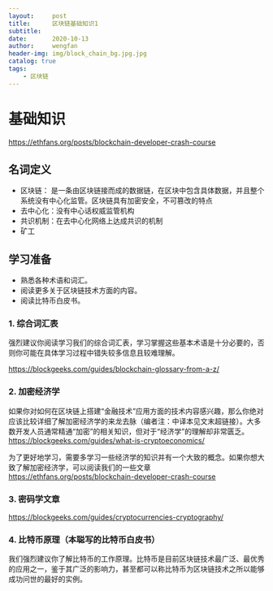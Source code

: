 ```yaml
---
layout:     post
title:      区块链基础知识1
subtitle:   
date:       2020-10-13
author:     wengfan
header-img: img/block_chain_bg.jpg.jpg
catalog: true
tags:
    - 区块链
---
```


# 基础知识

https://ethfans.org/posts/blockchain-developer-crash-course

## 名词定义

- 区块链： 是一条由区块链接而成的数据链，在区块中包含具体数据，并且整个系统没有中心化监管。区块链具有加密安全，不可篡改的特点
- 去中心化：没有中心话权威监管机构
- 共识机制：在去中心化网络上达成共识的机制
- 矿工

## 学习准备
- 熟悉各种术语和词汇。
- 阅读更多关于区块链技术方面的内容。
- 阅读比特币白皮书。

### 1. 综合词汇表

强烈建议你阅读学习我们的综合词汇表，学习掌握这些基本术语是十分必要的，否则你可能在具体学习过程中错失较多信息且较难理解。

https://blockgeeks.com/guides/blockchain-glossary-from-a-z/

### 2. 加密经济学

如果你对如何在区块链上搭建“金融技术”应用方面的技术内容感兴趣，那么你绝对应该比较详细了解加密经济学的来龙去脉（编者注：中译本见文末超链接）。大多数开发人员通常精通“加密”的相关知识，但对于“经济学”的理解却非常匮乏。
https://blockgeeks.com/guides/what-is-cryptoeconomics/


为了更好地学习，需要多学习一些经济学的知识并有一个大致的概念。如果你想大致了解加密经济学，可以阅读我们的一些文章
https://ethfans.org/posts/blockchain-developer-crash-course

### 3. 密码学文章


https://blockgeeks.com/guides/cryptocurrencies-cryptography/

### 4. 比特币原理（本聪写的比特币白皮书）
我们强烈建议你了解比特币的工作原理。比特币是目前区块链技术最广泛、最优秀的应用之一，鉴于其广泛的影响力，甚至都可以称比特币为区块链技术之所以能够成功问世的最好的实例。